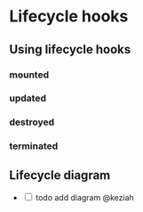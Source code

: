 # Lifecycle hooks

## Using lifecycle hooks

### mounted
### updated
### destroyed
### terminated

## Lifecycle diagram

- <label><input type="checkbox"> todo add diagram @keziah</label>

